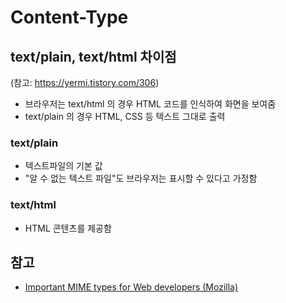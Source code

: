 # Content-Type

## text/plain, text/html 차이점
(참고: https://yermi.tistory.com/306)

- 브라우저는 text/html 의 경우 HTML 코드를 인식하여 화면을 보여줌
- text/plain 의 경우 HTML, CSS 등 텍스트 그대로 출력

### text/plain
- 텍스트파일의 기본 값
- "알 수 없는 텍스트 파일"도 브라우저는 표시할 수 있다고 가정함

### text/html
- HTML 콘텐츠를 제공함


## 참고
- [Important MIME types for Web developers (Mozilla)](https://developer.mozilla.org/en-US/docs/Web/HTTP/Basics_of_HTTP/MIME_types#important_mime_types_for_web_developers)
